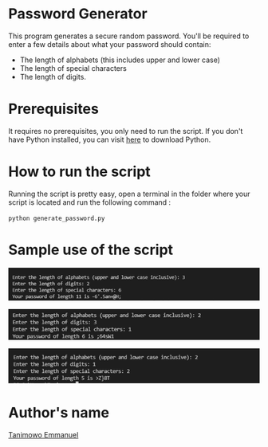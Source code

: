 # Password Generator

This program generates a secure random password. You'll be required to enter a few details about what your password should contain:

- The length of alphabets (this includes upper and lower case) 
- The length of special characters 
- The length of digits.

# Prerequisites

It requires no prerequisites, you only need to run the script. If you don't have Python installed, you can visit [here](https://www.python.org/downloads/) to download Python.

# How to run the script

Running the script is pretty easy, open a terminal in the folder where your script is located and run the following command :

`python generate_password.py`

# Sample use of the script

![alt text](https://github.com/Mannuel25/py-projects/blob/master/all-python-codes/password-generator/password-generator-2/screenshot_1.png)

![alt text](https://github.com/Mannuel25/py-projects/blob/master/all-python-codes/password-generator/password-generator-2/screenshot_2.png)

![alt text](https://github.com/Mannuel25/py-projects/blob/master/all-python-codes/password-generator/password-generator-2/screenshot_3.png)

# Author's name

[Tanimowo Emmanuel](https://github.com/Mannuel25)